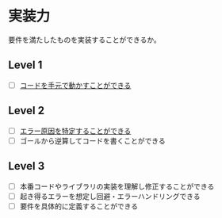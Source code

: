# 実装力

要件を満たしたものを実装することができるか。

## Level 1

- [ ] [コードを手元で動かすことができる](RUN_CODE.md)

## Level 2

- [ ] [エラー原因を特定することができる](/skilldoc/technical_skills/coding_skills/ERROR.md)
- [ ] ゴールから逆算してコードを書くことができる

## Level 3

- [ ] 本番コードやライブラリの実装を理解し修正することができる
- [ ] 起き得るエラーを想定し回避・エラーハンドリングできる
- [ ] 要件を具体的に定義することができる
